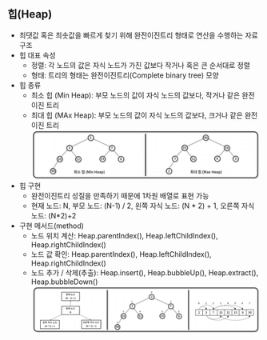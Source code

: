 ## 힙(Heap)
- 최댓값 혹은 최솟값을 빠르게 찾기 위해 완전이진트리 형태로 연산을 수행하는 자료 구조
- 힙 대표 속성
    - 정렬: 각 노드의 값은 자식 노드가 가진 값보다 작거나 혹은 큰 순서대로 정렬
    - 형태: 트리의 형태는 완전이진트리(Complete binary tree) 모양
- 힙 종류
    - 최소 힙 (Min Heap): 부모 노드의 값이 자식 노드의 값보다, 작거나 같은 완전 이진 트리
    - 최대 힙 (MAx Heap): 부모 노드의 값이 자식 노드의 값보다, 크거나 같은 완전 이진 트리
    ![img](../../images/Heap.PNG)
- 힙 구현
    - 완전이진트리 성질을 만족하기 때문에 1차원 배열로 표현 가능
    - 현재 노드: N, 부모 노드: (N-1) / 2, 왼쪽 자식 노드: (N * 2) + 1, 오른쪽 자식 노드: (N*2)+2
- 구현 메서드(method)
    - 노드 위치 계산: Heap.parentIndex(), Heap.leftChildIndex(), Heap.rightChildIndex()
    - 노드 값 확인: Heap.parentIndex(), Heap.leftChildIndex(), Heap.rightChildIndex()
    - 노드 추가 / 삭제(추출): Heap.insert(), Heap.bubbleUp(), Heap.extract(), Heap.bubbleDown()
    ![img](../../images/Heap2.PNG)